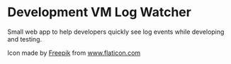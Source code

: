 Development VM Log Watcher
==========================

Small web app to help developers quickly see log events while developing
and testing.


Icon made by [Freepik](https://www.flaticon.com/authors/freepik) from
www.flaticon.com 